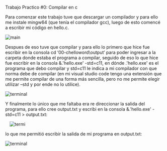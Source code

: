 Trabajo Practico #0: Compilar en c

Para comenzar este trabajo tuve que descargar un compilador y para ello me instale mingw64 (que tenía el compilador gcc), luego de esto comencé a escribir mi código en hello.c. 


![main](https://github.com/mSpadoni/ssl/assets/164950683/4c7320ff-1ec2-49ec-9486-fecb6155665e)


Despues de eso tuve que compilar y para ello lo primero que hice fue escribir en la consola cd ‘00-chelloword\output’ para poder ingresar a la carpeta donde estaba el programa a compilar, seguido de eso lo que hice fue escribir en la consola              &.\'hello.exe' -std=c11, en dónde .\'hello.exe' es el programa que debo compilar y       std=c11 le indica a mi compilador con que norma debe de compilar (en mi visual studio code tengo una extensión que me permite compilar de una forma más sencilla, pero no me permite elegir utilizar –std y por ende no lo utilice).


![terminal](https://github.com/mSpadoni/ssl/assets/164950683/fc77b90c-c7f7-45ab-b544-d56a98d9cb33)


Y finalmente lo único que me faltaba era re direccionar la salida del programa, para ello cree output.txt y escribi en la consola       &.\'hello.exe' -std=c11 > output.txt:


 ![termi](https://github.com/mSpadoni/ssl/assets/164950683/1cd2b42d-8ae2-4ba0-91f0-ab6cfcb04407)

 
lo que me permitió escribir la salida de mi programa en output.txt:


![terminal](https://github.com/mSpadoni/ssl/assets/164950683/c9cee0c1-fc09-486b-9fc8-bd3d140c6e51)

